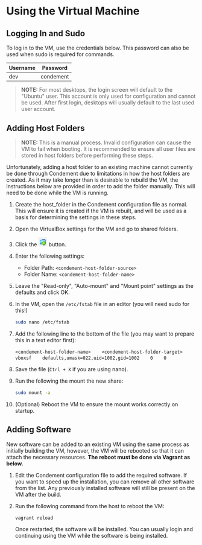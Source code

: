 # Using the Virtual Machine

## Logging In and Sudo

To log in to the VM, use the credentials below. This password can also be used when sudo is required for commands.

| Username | Password  |
| -------- | --------- |
| dev      | condement |

> **NOTE:** For most desktops, the login screen will default to the "Ubuntu" user. This account is only used for
> configuration and cannot be used. After first login, desktops will usually default to the last used user account.

## Adding Host Folders

> **NOTE:** This is a manual process. Invalid configuration can cause the VM to fail when booting. It is recommended to
> ensure all user files are stored in host folders before performing these steps.

Unfortunately, adding a host folder to an existing machine cannot currently be done through Condement due to limitations
in how the host folders are created. As it may take longer than is desirable to rebuild the VM, the instructions below
are provided in order to add the folder manually. This will need to be done while the VM is running.

1. Create the host_folder in the Condement configuration file as normal. This will ensure it is created if the VM is
rebuilt, and will be used as a basis for determining the settings in these steps.
2. Open the VirtualBox settings for the VM and go to shared folders.
3. Click the ![Add Share](images/virtualbox-add-share.png) button.
4. Enter the following settings:
    * Folder Path: `<condement-host-folder-source>`
    * Folder Name: `<condement-host-folder-name>`
5. Leave the "Read-only", "Auto-mount" and "Mount point" settings as the defaults and click OK.
6. In the VM, open the `/etc/fstab` file in an editor (you will need sudo for this!)

    ```bash
    sudo nano /etc/fstab
    ```

7. Add the following line to the bottom of the file (you may want to prepare this in a text editor first):

    ```text
    <condement-host-folder-name>    <condement-host-folder-target>    vboxsf    defaults,umask=022,uid=1002,gid=1002    0    0
    ```

8. Save the file (`Ctrl + X` if you are using nano).
9. Run the following the mount the new share:

    ```bash
    sudo mount -a
    ```

10. (Optional) Reboot the VM to ensure the mount works correctly on startup.

## Adding Software

New software can be added to an existing VM using the same process as initially building the VM, however, the VM will be
rebooted so that it can attach the necessary resources. **The reboot must be done via Vagrant as below.**

1. Edit the Condement configuration file to add the required software. If you want to speed up the installation, you can
remove all other software from the list. Any previously installed software will still be present on the VM after the
build.
2. Run the following command from the host to reboot the VM:

    ```text
    vagrant reload
    ```

   Once restarted, the software will be installed. You can usually login and continuing using the VM while the software
   is being installed.